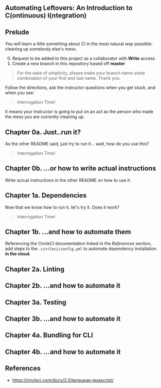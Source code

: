 Automating Leftovers: An Introduction to C(ontinuous) I(ntegration)
-------------------------------------------------------------------

Prelude
-------

You will learn a little something about CI in the most natural way possible:
cleaning up somebody else's mess.

0. Request to be added to this project as a collaborator with **Write** access
1. Create a new branch in this repository based off **master**

> For the sake of simplicity, please make your branch name some combination of
> your first and last name. Thank you.

Follow the directions, ask the instructor questions when you get stuck, and when
you see:

> Interrogation Time!

It means your instructor is going to put on an act as the person who made the
mess you are currently cleaning up.

Chapter 0a. Just..run it?
------------------------

As the other README said, just try to run it... wait, how do you use this?

> Interrogation Time!

Chapter 0b. ...or how to write actual instructions
--------------------------------------------------

Write actual instructions in the other README on how to use it.

Chapter 1a. Dependencies
------------------------

Now that we know *how* to run it, let's try it. Does it work?

> Interrogation Time!

Chapter 1b. ...and how to automate them
---------------------------------------

Referencing the CircleCI documentation linked in the *References* section, add
steps to the `.circleci/config.yml` to automate dependency installation **in the
cloud**.

Chapter 2a. Linting
-------------------

Chapter 2b. ...and how to automate it
-------------------------------------

Chapter 3a. Testing
-------------------

Chapter 3b. ...and how to automate it
-------------------------------------

Chapter 4a. Bundling for CLI
----------------------------

Chapter 4b. ...and how to automate it
-------------------------------------

References
----------

- https://circleci.com/docs/2.0/language-javascript/
